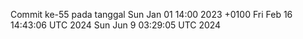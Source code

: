 Commit ke-55 pada tanggal Sun Jan 01 14:00 2023 +0100
Fri Feb 16 14:43:06 UTC 2024
Sun Jun  9 03:29:05 UTC 2024
